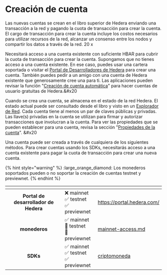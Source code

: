 # Creación de cuenta

Las nuevas cuentas se crean en el libro superior de Hedera enviando una transacción a la red y pagando la cuota de transacción para crear la cuenta. El cargo de transacción para crear la cuenta incluye los costos necesarios para utilizar recursos de la red, alcanzar un consenso entre los nodos y compartir los datos a través de la red. 20 x

Necesitará acceso a una cuenta existente con suficiente HBAR para cubrir la cuota de transacción para crear la cuenta. Supongamos que no tienes acceso a una cuenta existente. En ese caso, puedes usar una cartera soportada o visitar el [Portal de Desarrolladores de Hedera](https://portal.hedera.com/register) para crear una cuenta. También puedes pedir a un amigo con una cuenta de Hedera existente que generosamente cree una para ti. Las aplicaciones pueden revisar la función "[Creación de cuenta automática](auto-account-creation.md)" para hacer cuentas de usuario gratuitas de Hedera.&#x20

Cuando se crea una cuenta, se almacena en el estado de la red Hedera. El estado actual puede ser consultado desde el libro y visto en un [Explorador de Red](../../networks/community-mirror-nodes.md). Cada cuenta tiene al menos un par de claves públicas y privadas. Las llave(s) privadas en la cuenta se utilizan para firmar y autorizar transacciones que involucran a la cuenta. Para ver las propiedades que se pueden establecer para una cuenta, revisa la sección "[Propiedades de la cuenta](account-properties.md)". &#x20

Una cuenta puede ser creada a través de cualquiera de los siguientes métodos. Para crear cuentas usando los SDKs, necesitarás acceso a una cuenta existente para pagar la cuota de transacción para crear una nueva cuenta.

{% hint style="warning" %}
:large\_orange\_diamond: Los monederos soportados pueden o no soportar la creación de cuentas testnet y previewnet.
{% endhint %}

<table data-view="cards"><thead><tr><th align="center"></th><th></th><th data-hidden data-card-target data-type="content-ref"></th></tr></thead><tbody><tr><td align="center"><strong>Portal de desarrollador de Hedera</strong></td><td><span data-gb-custom-inline data-tag="emoji" data-code="274c">❌</span> mainnet<br><span data-gb-custom-inline data-tag="emoji" data-code="2705">✅</span> testnet<br><span data-gb-custom-inline data-tag="emoji" data-code="2705">✅</span> previewnet</td><td><a href="https://portal.hedera.com/">https://portal.hedera.com/</a></td></tr><tr><td align="center">             <strong>monederos</strong>               </td><td><span data-gb-custom-inline data-tag="emoji" data-code="2705">✅</span> mainnet<br><span data-gb-custom-inline data-tag="emoji" data-code="1f536">🔶</span> testnet<br><span data-gb-custom-inline data-tag="emoji" data-code="1f536">🔶</span> previewnet</td><td><a href="../../networks/mainnet/mainnet-access.md">mainnet-access.md</a></td></tr><tr><td align="center"><strong>SDKs</strong></td><td><span data-gb-custom-inline data-tag="emoji" data-code="2705">✅</span> mainnet<br><span data-gb-custom-inline data-tag="emoji" data-code="2705">✅</span> testnet<br><span data-gb-custom-inline data-tag="emoji" data-code="2705">✅</span> previewnet<br></td><td><a href="../../sdks-and-apis/deprecated/sdks/cryptocurrency/">criptomoneda</a></td></tr></tbody></table>
